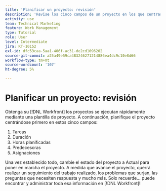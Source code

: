 ```yaml
---
title: 'Planificar un proyecto: revisión'
description: 'Revise los cinco campos de un proyecto en los que centrarse cuando planifique un proyecto: tareas, duración, horas planificadas, predecesoras y asignaciones.'
activity: use
team: Technical Marketing
feature: Work Management
type: Tutorial
role: User
level: Intermediate
jira: KT-10152
exl-id: dfc53caa-5aa1-406f-ac31-de2cd1096202
source-git-commit: a25a49e59ca483246271214886ea4dc9c10e8d66
workflow-type: tm+mt
source-wordcount: '107'
ht-degree: 5%

---
```


# Planificar un proyecto: revisión

Obtenga su [!DNL  Workfront] los proyectos se ejecutan rápidamente mediante una plantilla de proyecto. A continuación, planifique el proyecto centrándose primero en estos cinco campos:

1. Tareas
1. Duración
1. Horas planificadas
1. Predecesoras
1. Asignaciones

Una vez establecido todo, cambie el estado del proyecto a Actual para poner en marcha el proyecto. A medida que avance el proyecto, querrá realizar un seguimiento del trabajo realizado, los problemas que surjan, las preguntas que necesiten respuesta y mucho más. Solo recuerde... puede encontrar y administrar toda esa información en [!DNL Workfront]!

<!---
footer urls for the LP
Plan a project 
Edit projects
Overview of the project planned start date
Overview of the project planned completion date
Tasks overview
Task duration and duration types 
Use task predecessors 
Modify multiple user assignments in a task list
Notifications: Information about work assigned to me 
--->
